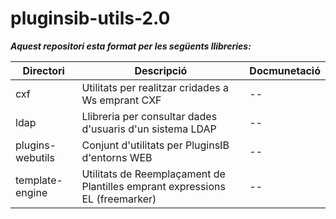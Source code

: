 # pluginsib-utils-2.0

***Aquest repositori esta format per les següents llibreries:***

Directori | Descripció | Docmunetació
------------ | ------------- | -------------
cxf  | Utilitats per realitzar cridades a Ws emprant CXF | --
ldap | Llibreria per consultar dades d'usuaris d'un sistema LDAP | --
plugins-webutils | Conjunt d'utilitats per PluginsIB d'entorns WEB | --
template-engine | Utilitats de Reemplaçament de Plantilles emprant expressions EL (freemarker) | --
